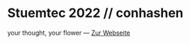 # Stuemtec 2022 // conhashen
your thought, your flower —
[Zur Webseite](https://conhashen.netlify.app/)

